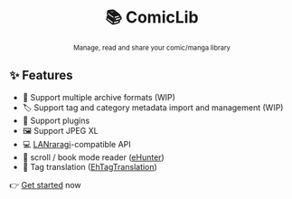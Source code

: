 <h1 align="center">📚 ComicLib</h1>
<p align="center"><sup>Manage, read and share your comic/manga library</sup></p>

## ✨ Features
- 📁 Support multiple archive formats (WIP)
- 🏷️ Support tag and category metadata import and management (WIP)
- 🔌 Support plugins
- 🖼️ Support JPEG XL
- 💻 [LANraragi](https://github.com/Difegue/LANraragi)-compatible API
- 📜 scroll / book mode reader ([eHunter](https://github.com/hanFengSan/eHunter))
- 🔁 Tag translation ([EhTagTranslation](https://github.com/EhTagTranslation/Database))

👉 [Get started](getting-started.md) now
